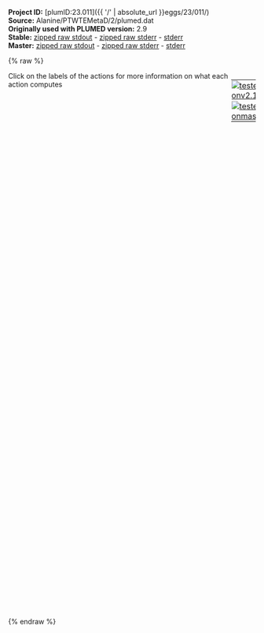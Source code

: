 **Project ID:** [plumID:23.011]({{ '/' | absolute_url }}eggs/23/011/)  
**Source:** Alanine/PTWTEMetaD/2/plumed.dat  
**Originally used with PLUMED version:** 2.9  
**Stable:** [zipped raw stdout](plumed.dat.plumed.stdout.txt.zip) - [zipped raw stderr](plumed.dat.plumed.stderr.txt.zip) - [stderr](plumed.dat.plumed.stderr)  
**Master:** [zipped raw stdout](plumed.dat.plumed_master.stdout.txt.zip) - [zipped raw stderr](plumed.dat.plumed_master.stderr.txt.zip) - [stderr](plumed.dat.plumed_master.stderr)  

{% raw %}
<div style="width: 100%; float:left">
<div style="width: 90%; float:left" id="value_details_data/Alanine/PTWTEMetaD/2/plumed.dat"> Click on the labels of the actions for more information on what each action computes </div>
<div style="width: 10%; float:left"><table><tr><td style="padding:1px"><a href="plumed.dat.plumed.stderr"><img src="https://img.shields.io/badge/v2.10-passing-green.svg" alt="tested onv2.10" /></a></td></tr><tr><td style="padding:1px"><a href="plumed.dat.plumed_master.stderr"><img src="https://img.shields.io/badge/master-passing-green.svg" alt="tested onmaster" /></a></td></tr></table></div></div>
<pre style="width=97%;">
<span class="plumedtooltip" style="color:blue"># vim:ft=plumed<span class="right">Enables syntax highlighting for PLUMED files in vim. See <a href="https://www.plumed.org/doc-master/user-doc/html/_vim_syntax.html">here for more details. </a><i></i></span></span>
<span style="color:blue" class="comment">#RESTART</span>
<br/><span class="plumedtooltip" style="color:green">MOLINFO<span class="right">This command is used to provide information on the molecules that are present in your system. <a href="https://www.plumed.org/doc-master/user-doc/html/_m_o_l_i_n_f_o.html" style="color:green">More details</a><i></i></span></span> <span class="plumedtooltip">STRUCTURE<span class="right">a file in pdb format containing a reference structure<i></i></span></span>=input.ala2.pdb
<span style="display:none;" id="data/Alanine/PTWTEMetaD/2/plumed.dat">The MOLINFO action with label <b></b> calculates something</span><b name="data/Alanine/PTWTEMetaD/2/plumed.datphi" onclick='showPath("data/Alanine/PTWTEMetaD/2/plumed.dat","data/Alanine/PTWTEMetaD/2/plumed.datphi","data/Alanine/PTWTEMetaD/2/plumed.datphi","black")'>phi</b><span style="display:none;" id="data/Alanine/PTWTEMetaD/2/plumed.datphi">The TORSION action with label <b>phi</b> calculates the following quantities:<table  align="center" frame="void" width="95%" cellpadding="5%"><tr><td width="5%"><b> Quantity </b>  </td><td width="5%"><b> Type </b>  </td><td><b> Description </b> </td></tr><tr><td width="5%">phi</td><td width="5%"><font color="black">scalar</font></td><td>the TORSION involving these atoms</td></tr></table></span>: <span class="plumedtooltip" style="color:green">TORSION<span class="right">Calculate a torsional angle. <a href="https://www.plumed.org/doc-master/user-doc/html/_t_o_r_s_i_o_n.html" style="color:green">More details</a><i></i></span></span> <span class="plumedtooltip">ATOMS<span class="right">the four atoms involved in the torsional angle<i></i></span></span>=<span class="plumedtooltip">@phi-2<span class="right">the four atoms that are required to calculate the phi dihedral for residue 2. <a href="https://www.plumed.org/doc-master/user-doc/html/_m_o_l_i_n_f_o.html">Click here</a> for more information. <i></i></span></span>
<b name="data/Alanine/PTWTEMetaD/2/plumed.datpsi" onclick='showPath("data/Alanine/PTWTEMetaD/2/plumed.dat","data/Alanine/PTWTEMetaD/2/plumed.datpsi","data/Alanine/PTWTEMetaD/2/plumed.datpsi","black")'>psi</b><span style="display:none;" id="data/Alanine/PTWTEMetaD/2/plumed.datpsi">The TORSION action with label <b>psi</b> calculates the following quantities:<table  align="center" frame="void" width="95%" cellpadding="5%"><tr><td width="5%"><b> Quantity </b>  </td><td width="5%"><b> Type </b>  </td><td><b> Description </b> </td></tr><tr><td width="5%">psi</td><td width="5%"><font color="black">scalar</font></td><td>the TORSION involving these atoms</td></tr></table></span>: <span class="plumedtooltip" style="color:green">TORSION<span class="right">Calculate a torsional angle. <a href="https://www.plumed.org/doc-master/user-doc/html/_t_o_r_s_i_o_n.html" style="color:green">More details</a><i></i></span></span> <span class="plumedtooltip">ATOMS<span class="right">the four atoms involved in the torsional angle<i></i></span></span>=<span class="plumedtooltip">@psi-2<span class="right">the four atoms that are required to calculate the psi dihedral for residue 2. <a href="https://www.plumed.org/doc-master/user-doc/html/_m_o_l_i_n_f_o.html">Click here</a> for more information. <i></i></span></span>
<b name="data/Alanine/PTWTEMetaD/2/plumed.datomega" onclick='showPath("data/Alanine/PTWTEMetaD/2/plumed.dat","data/Alanine/PTWTEMetaD/2/plumed.datomega","data/Alanine/PTWTEMetaD/2/plumed.datomega","black")'>omega</b><span style="display:none;" id="data/Alanine/PTWTEMetaD/2/plumed.datomega">The TORSION action with label <b>omega</b> calculates the following quantities:<table  align="center" frame="void" width="95%" cellpadding="5%"><tr><td width="5%"><b> Quantity </b>  </td><td width="5%"><b> Type </b>  </td><td><b> Description </b> </td></tr><tr><td width="5%">omega</td><td width="5%"><font color="black">scalar</font></td><td>the TORSION involving these atoms</td></tr></table></span>: <span class="plumedtooltip" style="color:green">TORSION<span class="right">Calculate a torsional angle. <a href="https://www.plumed.org/doc-master/user-doc/html/_t_o_r_s_i_o_n.html" style="color:green">More details</a><i></i></span></span> <span class="plumedtooltip">ATOMS<span class="right">the four atoms involved in the torsional angle<i></i></span></span>=<span class="plumedtooltip">@omega-2<span class="right">the four atoms that are required to calculate the omega dihedral for residue 2. <a href="https://www.plumed.org/doc-master/user-doc/html/_m_o_l_i_n_f_o.html">Click here</a> for more information. <i></i></span></span>
<b name="data/Alanine/PTWTEMetaD/2/plumed.datene" onclick='showPath("data/Alanine/PTWTEMetaD/2/plumed.dat","data/Alanine/PTWTEMetaD/2/plumed.datene","data/Alanine/PTWTEMetaD/2/plumed.datene","black")'>ene</b><span style="display:none;" id="data/Alanine/PTWTEMetaD/2/plumed.datene">The ENERGY action with label <b>ene</b> calculates the following quantities:<table  align="center" frame="void" width="95%" cellpadding="5%"><tr><td width="5%"><b> Quantity </b>  </td><td width="5%"><b> Type </b>  </td><td><b> Description </b> </td></tr><tr><td width="5%">ene</td><td width="5%"><font color="black">scalar</font></td><td>the internal energy</td></tr></table></span>: <span class="plumedtooltip" style="color:green">ENERGY<span class="right">Calculate the total potential energy of the simulation box. <a href="https://www.plumed.org/doc-master/user-doc/html/_e_n_e_r_g_y.html" style="color:green">More details</a><i></i></span></span>
<br/><b name="data/Alanine/PTWTEMetaD/2/plumed.datd1" onclick='showPath("data/Alanine/PTWTEMetaD/2/plumed.dat","data/Alanine/PTWTEMetaD/2/plumed.datd1","data/Alanine/PTWTEMetaD/2/plumed.datd1","black")'>d1</b><span style="display:none;" id="data/Alanine/PTWTEMetaD/2/plumed.datd1">The DISTANCE action with label <b>d1</b> calculates the following quantities:<table  align="center" frame="void" width="95%" cellpadding="5%"><tr><td width="5%"><b> Quantity </b>  </td><td width="5%"><b> Type </b>  </td><td><b> Description </b> </td></tr><tr><td width="5%">d1</td><td width="5%"><font color="black">scalar</font></td><td>the DISTANCE between this pair of atoms</td></tr></table></span>: <span class="plumedtooltip" style="color:green">DISTANCE<span class="right">Calculate the distance between a pair of atoms. <a href="https://www.plumed.org/doc-master/user-doc/html/_d_i_s_t_a_n_c_e.html" style="color:green">More details</a><i></i></span></span> <span class="plumedtooltip">ATOMS<span class="right">the pair of atom that we are calculating the distance between<i></i></span></span>=2,19
<b name="data/Alanine/PTWTEMetaD/2/plumed.datd2" onclick='showPath("data/Alanine/PTWTEMetaD/2/plumed.dat","data/Alanine/PTWTEMetaD/2/plumed.datd2","data/Alanine/PTWTEMetaD/2/plumed.datd2","black")'>d2</b><span style="display:none;" id="data/Alanine/PTWTEMetaD/2/plumed.datd2">The DISTANCE action with label <b>d2</b> calculates the following quantities:<table  align="center" frame="void" width="95%" cellpadding="5%"><tr><td width="5%"><b> Quantity </b>  </td><td width="5%"><b> Type </b>  </td><td><b> Description </b> </td></tr><tr><td width="5%">d2</td><td width="5%"><font color="black">scalar</font></td><td>the DISTANCE between this pair of atoms</td></tr></table></span>: <span class="plumedtooltip" style="color:green">DISTANCE<span class="right">Calculate the distance between a pair of atoms. <a href="https://www.plumed.org/doc-master/user-doc/html/_d_i_s_t_a_n_c_e.html" style="color:green">More details</a><i></i></span></span> <span class="plumedtooltip">ATOMS<span class="right">the pair of atom that we are calculating the distance between<i></i></span></span>=7,17
<b name="data/Alanine/PTWTEMetaD/2/plumed.datd3" onclick='showPath("data/Alanine/PTWTEMetaD/2/plumed.dat","data/Alanine/PTWTEMetaD/2/plumed.datd3","data/Alanine/PTWTEMetaD/2/plumed.datd3","black")'>d3</b><span style="display:none;" id="data/Alanine/PTWTEMetaD/2/plumed.datd3">The DISTANCE action with label <b>d3</b> calculates the following quantities:<table  align="center" frame="void" width="95%" cellpadding="5%"><tr><td width="5%"><b> Quantity </b>  </td><td width="5%"><b> Type </b>  </td><td><b> Description </b> </td></tr><tr><td width="5%">d3</td><td width="5%"><font color="black">scalar</font></td><td>the DISTANCE between this pair of atoms</td></tr></table></span>: <span class="plumedtooltip" style="color:green">DISTANCE<span class="right">Calculate the distance between a pair of atoms. <a href="https://www.plumed.org/doc-master/user-doc/html/_d_i_s_t_a_n_c_e.html" style="color:green">More details</a><i></i></span></span> <span class="plumedtooltip">ATOMS<span class="right">the pair of atom that we are calculating the distance between<i></i></span></span>=6,16

<span class="plumedtooltip" style="color:green">METAD<span class="right">Used to performed metadynamics on one or more collective variables. <a href="https://www.plumed.org/doc-master/user-doc/html/_m_e_t_a_d.html" style="color:green">More details</a><i></i></span></span> ...
  <span class="plumedtooltip">LABEL<span class="right">a label for the action so that its output can be referenced in the input to other actions<i></i></span></span>=<b name="data/Alanine/PTWTEMetaD/2/plumed.datmetad" onclick='showPath("data/Alanine/PTWTEMetaD/2/plumed.dat","data/Alanine/PTWTEMetaD/2/plumed.datmetad","data/Alanine/PTWTEMetaD/2/plumed.datmetad","black")'>metad</b><span style="display:none;" id="data/Alanine/PTWTEMetaD/2/plumed.datmetad">The METAD action with label <b>metad</b> calculates the following quantities:<table  align="center" frame="void" width="95%" cellpadding="5%"><tr><td width="5%"><b> Quantity </b>  </td><td width="5%"><b> Type </b>  </td><td><b> Description </b> </td></tr><tr><td width="5%">metad.bias</td><td width="5%"><font color="black">scalar</font></td><td>the instantaneous value of the bias potential</td></tr><tr><td width="5%">metad.rbias</td><td width="5%"><font color="black">scalar</font></td><td>the instantaneous value of the bias normalized using the c(t) reweighting factor [rbias=bias-rct].This component can be used to obtain a reweighted histogram.</td></tr><tr><td width="5%">metad.rct</td><td width="5%"><font color="black">scalar</font></td><td>the reweighting factor c(t).</td></tr></table></span>
  <span class="plumedtooltip">ARG<span class="right">the labels of the scalars on which the bias will act<i></i></span></span>=<b name="data/Alanine/PTWTEMetaD/2/plumed.datpsi">psi</b>
  <span class="plumedtooltip">SIGMA<span class="right">the widths of the Gaussian hills<i></i></span></span>=0.2
  <span class="plumedtooltip">PACE<span class="right">the frequency for hill addition<i></i></span></span>=500
  <span class="plumedtooltip">TEMP<span class="right">the system temperature - this is only needed if you are doing well-tempered metadynamics<i></i></span></span>=300
  <span class="plumedtooltip">HEIGHT<span class="right">the heights of the Gaussian hills<i></i></span></span>=1.5
  <span class="plumedtooltip">BIASFACTOR<span class="right">use well tempered metadynamics and use this bias factor<i></i></span></span>=20
  <span class="plumedtooltip">FILE<span class="right"> a file in which the list of added hills is stored<i></i></span></span>=HILLS_PSI
  <span class="plumedtooltip">GRID_MIN<span class="right">the lower bounds for the grid<i></i></span></span>=-pi
  <span class="plumedtooltip">GRID_MAX<span class="right">the upper bounds for the grid<i></i></span></span>=pi
  <span class="plumedtooltip">GRID_BIN<span class="right">the number of bins for the grid<i></i></span></span>=50
  <span class="plumedtooltip">CALC_RCT<span class="right"> calculate the c(t) reweighting factor and use that to obtain the normalized bias [rbias=bias-rct]<i></i></span></span>
... METAD
<br/><span class="plumedtooltip" style="color:green">PRINT<span class="right">Print quantities to a file. <a href="https://www.plumed.org/doc-master/user-doc/html/_p_r_i_n_t.html" style="color:green">More details</a><i></i></span></span> <span class="plumedtooltip">STRIDE<span class="right"> the frequency with which the quantities of interest should be output<i></i></span></span>=100 <span class="plumedtooltip">FILE<span class="right">the name of the file on which to output these quantities<i></i></span></span>=COLVAR <span class="plumedtooltip">ARG<span class="right">the labels of the values that you would like to print to the file<i></i></span></span>=<b name="data/Alanine/PTWTEMetaD/2/plumed.datmetad">metad.rbias</b>,<b name="data/Alanine/PTWTEMetaD/2/plumed.datphi">phi</b>,<b name="data/Alanine/PTWTEMetaD/2/plumed.datpsi">psi</b>,<b name="data/Alanine/PTWTEMetaD/2/plumed.datene">ene</b>,<b name="data/Alanine/PTWTEMetaD/2/plumed.datomega">omega</b>,<b name="data/Alanine/PTWTEMetaD/2/plumed.datd1">d1</b>,<b name="data/Alanine/PTWTEMetaD/2/plumed.datd2">d2</b>,<b name="data/Alanine/PTWTEMetaD/2/plumed.datd3">d3</b> <span class="plumedtooltip">FMT<span class="right">the format that should be used to output real numbers<i></i></span></span>=%7.4f

<span class="plumedtooltip" style="color:green">ENDPLUMED<span class="right">Terminate plumed input. <a href="https://www.plumed.org/doc-master/user-doc/html/_e_n_d_p_l_u_m_e_d.html" style="color:green">More details</a><i></i></span></span><span style="color:blue" class="comment">
</span></pre>
{% endraw %}
